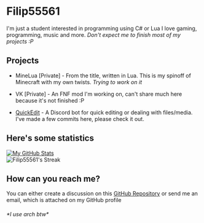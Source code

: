 # Filip55561

I'm just a student interested in programming using C# or Lua
I love gaming, programming, music and more. *Don't expect me to finish most of my projects :P*

## Projects

- MineLua \[Private\] - From the title, written in Lua. This is my spinoff of Minecraft with my own twists. *Trying to work on it*

- VK \[Private\] - An FNF mod I'm working on, can't share much here because it's not finished :P

- [QuickEdit](https://github.com/HEJOK254/Discord-QuickEdit) - A Discord bot for quick editing or dealing with files/media. I've made a few commits here, please check it out.

## Here's some statistics

[![My GitHub Stats](https://github-readme-stats.vercel.app/api/?username=Filip55561&count_private=true&theme=tokyonight&showicons=true)]() <br>
![Filip55561's Streak](https://github-readme-streak-stats.herokuapp.com/?user=HEJOK254&theme=tokyonight&hide_border=true)

## How can you reach me?

You can either create a discussion on this [GitHub Repository](https://github.com/Filip55561/Filip55561/discussions) or send me an email, which is attached on my GitHub profile

<h6> *I use arch btw* </h6>
